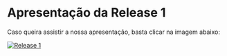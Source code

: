 # Apresentação da Release 1

Caso queira assistir a nossa apresentação, basta clicar na imagem abaixo:

[![Release 1](https://camo.githubusercontent.com/2c244ce358437c4a91a3f03c65e631029612d461/68747470733a2f2f692e696d6775722e636f6d2f6569743343486a2e706e67)](https://www.youtube.com/watch?v=OfuU37t6BCM&feature=youtu.be)
